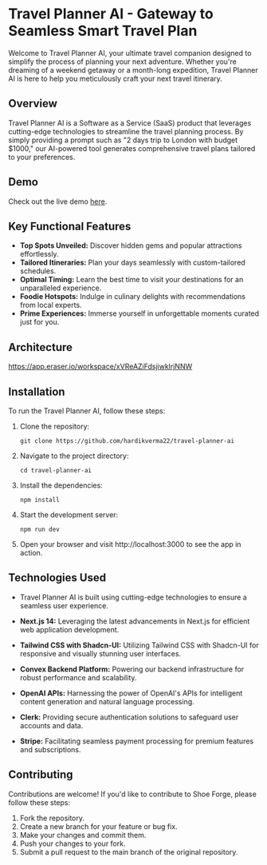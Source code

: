 # Travel Planner AI - Gateway to Seamless Smart Travel Plan

Welcome to Travel Planner AI, your ultimate travel companion designed to simplify the process of planning your next adventure.
Whether you're dreaming of a weekend getaway or a month-long expedition, Travel Planner AI is here to help you meticulously craft your next travel itinerary.

## Overview
Travel Planner AI is a Software as a Service (SaaS) product that leverages cutting-edge technologies to streamline the travel planning process.
By simply providing a prompt such as "2 days trip to London with budget $1000," our AI-powered tool generates comprehensive travel plans tailored to your preferences.

## Demo

Check out the live demo [here](https://travel-plannerai.vercel.app/).

## Key Functional Features
- **Top Spots Unveiled:** Discover hidden gems and popular attractions effortlessly.
- **Tailored Itineraries:** Plan your days seamlessly with custom-tailored schedules.
- **Optimal Timing:** Learn the best time to visit your destinations for an unparalleled experience.
- **Foodie Hotspots:** Indulge in culinary delights with recommendations from local experts.
- **Prime Experiences:** Immerse yourself in unforgettable moments curated just for you.

## Architecture

https://app.eraser.io/workspace/xVReAZiFdsjiwklrjNNW

## Installation

To run the Travel Planner AI, follow these steps:

1. Clone the repository:

   ```
   git clone https://github.com/hardikverma22/travel-planner-ai
   ```

2. Navigate to the project directory:
 
   ```
   cd travel-planner-ai
   ```

3. Install the dependencies:

    ```
    npm install
    ```
  
4. Start the development server:
  
    ```
    npm run dev
    ```
  
 5. Open your browser and visit http://localhost:3000 to see the app in action.


## Technologies Used
- Travel Planner AI is built using cutting-edge technologies to ensure a seamless user experience.

- **Next.js 14:** Leveraging the latest advancements in Next.js for efficient web application development.
- **Tailwind CSS with Shadcn-UI:** Utilizing Tailwind CSS with Shadcn-UI for responsive and visually stunning user interfaces.
- **Convex Backend Platform:** Powering our backend infrastructure for robust performance and scalability.
- **OpenAI APIs:** Harnessing the power of OpenAI's APIs for intelligent content generation and natural language processing.
- **Clerk:** Providing secure authentication solutions to safeguard user accounts and data.
- **Stripe:** Facilitating seamless payment processing for premium features and subscriptions.


## Contributing
  Contributions are welcome! If you'd like to contribute to Shoe Forge, please follow these steps:
  1. Fork the repository.
  2. Create a new branch for your feature or bug fix.
  3. Make your changes and commit them.
  4. Push your changes to your fork.
  5. Submit a pull request to the main branch of the original repository.
